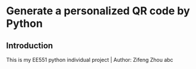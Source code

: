 Generate a personalized QR code by Python
======
Introduction
-------
This is my EE551 python individual project | Author: Zifeng Zhou
abc

